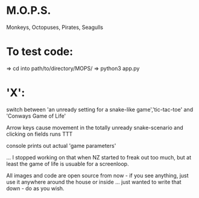 # M.O.P.S.
Monkeys, Octopuses, Pirates, Seagulls

# To test code:

=> cd into path/to/directory/MOPS/
=> python3 app.py

# 'X':
switch between 'an unready setting for a snake-like game','tic-tac-toe' and 'Conways Game of Life'

Arrow keys cause movement in the totally unready snake-scenario and clicking on fields runs TTT

console prints out actual 'game parameters'

... I stopped working on that when NZ started to freak out too much, but at least the game of life is usuable for a screenloop.

All images and code are open source from now - if you see anything, just use it anywhere around the house or inside ... just wanted to write that down - do as you wish.

